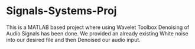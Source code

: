 # Signals-Systems-Proj
This is a MATLAB based project where using Wavelet Toolbox Denoising of Audio Signals has been done. 
We provided an already existing White noise into our desired file and then Denoised our audio input.
